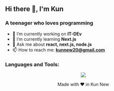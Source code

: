 ## Hi there 👋, I'm Kun
### A teenager who loves programming

- 🔭 I’m currently working on **IT-DEv**
- 🌱 I’m currently learning **Next.js**
- 💬 Ask me about **react, next.js, node.js**
- 📫 How to reach me: **kunnew20@gmail.com**

<h3>Languages and Tools:</h3>

<p align="center">
<img src="https://skillicons.dev/icons?i=nextjs,react,vue,nuxt,git,nodejs,postman,tailwind,vscode,vercel,vite,prisma,mongo,mysql,md,express"/>
</p>


<p align="center">Made with ❤️ in Kun New</p>

<!--
**KunNew/KunNew** is a ✨ _special_ ✨ repository because its `README.md` (this file) appears on your GitHub profile.

Here are some ideas to get you started:

- 🔭 I’m currently working on ...
- 🌱 I’m currently learning ...
- 👯 I’m looking to collaborate on ...
- 🤔 I’m looking for help with ...
- 💬 Ask me about ...
- 📫 How to reach me: ...
- 😄 Pronouns: ...
- ⚡ Fun fact: ...
-->
